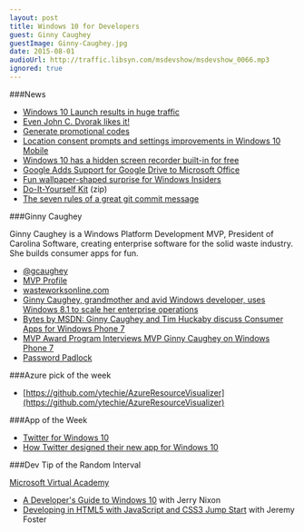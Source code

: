 ```yaml
---
layout: post
title: Windows 10 for Developers
guest: Ginny Caughey
guestImage: Ginny-Caughey.jpg
date: 2015-08-01
audioUrl: http://traffic.libsyn.com/msdevshow/msdevshow_0066.mp3
ignored: true
---
```


###News

 - [Windows 10 Launch results in huge traffic](http://blog.streamingmedia.com/2015/07/windows-10-launch-huge-traffic.html)
  - [Even John C. Dvorak likes it!](http://www.pcmag.com/article2/0,2817,2488522,00.asp)
 - [Generate promotional codes](https://msdn.microsoft.com/en-us/library/windows/apps/mt297660.aspx?f=255&MSPPError=-2147217396)
 - [Location consent prompts and settings improvements in Windows 10 Mobile](http://blogs.windows.com/buildingapps/2015/07/22/location-consent-prompts-and-settings-improvements-in-windows-10-mobile/)
 - [Windows 10 has a hidden screen recorder built-in for free](http://techau.com.au/windows-10-has-hidden-a-screen-recorder-built-in/)
 - [Google Adds Support for Google Drive to Microsoft Office](https://www.thurrott.com/office/4782/google-adds-support-for-google-drive-to-microsoft-office)
 - [Fun wallpaper-shaped surprise for Windows Insiders](http://blogs.windows.com/bloggingwindows/2015/07/21/a-fun-surprise-for-windows-insiders/)
  - [Do-It-Yourself Kit](http://az648995.vo.msecnd.net/win/2015/07/Windows_Insiders_Ninjacat-DIY.zip) (zip)
 - [The seven rules of a great git commit message](http://chris.beams.io/posts/git-commit/)

###Ginny Caughey

Ginny Caughey is a Windows Platform Development MVP, President of Carolina Software, creating enterprise software for the solid waste industry. She builds consumer apps for fun.

-   [@gcaughey](https://twitter.com/gcaughey)
-   [MVP Profile](https://mvp.microsoft.com/en-us/PublicProfile/7909?fullName=Ginny%20Caughey)
-   [wasteworksonline.com](http://www.wasteworksonline.com/)
-   [Ginny Caughey, grandmother and avid Windows developer, uses Windows 8.1 to scale her enterprise operations](http://blogs.windows.com/buildingapps/2014/09/26/ginny-caughey-grandmother-and-avid-windows-developer-uses-windows-8-1-to-scale-her-enterprise-operations/)
-   [Bytes by MSDN: Ginny Caughey and Tim Huckaby discuss Consumer Apps for Windows Phone 7](https://channel9.msdn.com/Blogs/Bytes+by+MSDN/Bytes-by-MSDN-Ginny-Caughey-and-Tim-Huckaby-discuss-Consumer-Apps-for-Windows-Phone-7)
-   [MVP Award Program Interviews MVP Ginny Caughey on Windows Phone 7](http://blogs.msdn.com/b/mvpawardprogram/archive/2010/11/09/mvp-award-program-interviews-mvp-ginny-caughey-on-windows-phone-7.aspx)
-   [Password Padlock](https://www.microsoft.com/en-us/store/apps/password-padlock/9wzdncrfhvqf)

###Azure pick of the week

 - [https://github.com/ytechie/AzureResourceVisualizer](https://github.com/ytechie/AzureResourceVisualizer)

###App of the Week

 - [Twitter for Windows 10](https://www.microsoft.com/en-us/store/apps/twitter/9wzdncrfj140)
  - [How Twitter designed their new app for Windows 10](https://blog.twitter.com/2015/designing-twitter-for-windows-10)

###Dev Tip of the Random Interval

[Microsoft Virtual Academy](http://www.microsoftvirtualacademy.com/)

-   [A Developer's Guide to Windows  10](http://www.microsoftvirtualacademy.com/training-courses/a-developers-guide-to-windows-10) with Jerry Nixon
-   [Developing in HTML5 with JavaScript and CSS3 Jump Start](https://www.microsoftvirtualacademy.com/en-US/training-courses/developing-in-html5-with-javascript-and-css3-jump-start-8223) with Jeremy Foster

